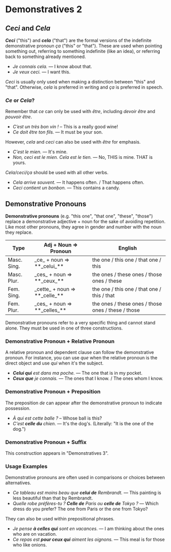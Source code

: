# Demonstratives 2

## _Ceci_ and _Cela_

**_Ceci_** ("this") and **_cela_** ("that") are the formal versions of the indefinite demonstrative pronoun _ça_ ("this" or "that"). These are used when pointing something out, referring to something indefinite (like an idea), or referring back to something already mentioned.

*   _Je connais cela._ — I know about that.
*   _Je veux ceci._ — I want this.

_Ceci_ is usually only used when making a distinction between "this" and "that". Otherwise, _cela_ is preferred in writing and _ça_ is preferred in speech.

### _Ce_ or _Cela_?

Remember that _ce_ can only be used with _être_, including _devoir être_ and _pouvoir être_.

*   _C’est un très bon vin !_ – This is a really good wine!
*   _Ce doit être ton fils._ — It must be your son.

However, _cela_ and _ceci_ can also be used with _être_ for emphasis.

*   _C'est le mien._ — It's mine.
*   _Non, ceci est le mien. Cela est le tien._ — No, THIS is mine. THAT is yours.

_Cela/ceci/ça_ should be used with all other verbs.

*   _Cela arrive souvent._ — It happens often. / That happens often.
*   _Ceci contient un bonbon._ — This contains a candy.

## Demonstrative Pronouns

**Demonstrative pronouns** (e.g. "this one", "that one", "these", "those") replace a demonstrative adjective + noun for the sake of avoiding repetition. Like most other pronouns, they agree in gender and number with the noun they replace.

<table>

<thead>

<tr>

<th>Type</th>

<th>Adj + Noun ⇒ Pronoun</th>

<th>English</th>

</tr>

</thead>

<tbody>

<tr>

<td>Masc. Sing.</td>

<td>_ce_ + noun ⇒ **_celui_**</td>

<td>the one / this one / that one / this</td>

</tr>

<tr>

<td>Masc. Plur.</td>

<td>_ces_ + noun ⇒ **_ceux_**</td>

<td>the ones / these ones / those ones / these</td>

</tr>

<tr>

<td>Fem. Sing.</td>

<td>_cette_ + noun ⇒ **_celle_**</td>

<td>the one / this one / that one / this / that</td>

</tr>

<tr>

<td>Fem. Plur.</td>

<td>_ces_ + noun ⇒ **_celles_**</td>

<td>the ones / these ones / those ones / these / those</td>

</tr>

</tbody>

</table>

Demonstrative pronouns refer to a very specific thing and cannot stand alone. They must be used in one of three constructions.

### Demonstrative Pronoun + Relative Pronoun

A relative pronoun and dependent clause can follow the demonstrative pronoun. For instance, you can use _que_ when the relative pronoun is the direct object and use _qui_ when it's the subject.

*   **_Celui qui_** _est dans ma poche._ — The one that is in my pocket.
*   **_Ceux que_** _je connais._ — The ones that I know. / The ones whom I know.

### Demonstrative Pronoun + Preposition

The preposition _de_ can appear after the demonstrative pronoun to indicate possession.

*   _À qui est cette balle ?_ – Whose ball is this?
*   _C'est **celle du** chien._ — It's the dog's. (Literally: "It is the one of the dog.")

### Demonstrative Pronoun + Suffix

This construction appears in "Demonstratives 3".

### Usage Examples

Demonstrative pronouns are often used in comparisons or choices between alternatives.

*   _Ce tableau est moins beau que **celui de** Rembrandt._ — This painting is less beautiful than that by Rembrandt.
*   _Quelle robe préfères-tu ? **Celle de** Paris ou **celle de** Tokyo ?_ — Which dress do you prefer? The one from Paris or the one from Tokyo?

They can also be used within prepositional phrases.

*   _Je pense **à celles qui** sont en vacances._ — I am thinking about the ones who are on vacation.
*   _Ce repas est **pour ceux qui** aiment les oignons._ — This meal is for those who like onions.